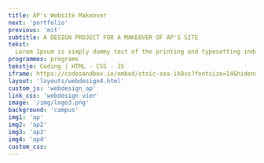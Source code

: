 ```yaml
---
title: AP's Website Makeover
next: 'portfolio'
previous: 'mit'
subtitle: A DESIGN PROJECT FOR A MAKEOVER OF AP'S SITE
tekst:
  Lorem Ipsum is simply dummy text of the printing and typesetting industry. Lorem Ipsum has been the industry's standard dummy text ever since the 1500s, when an unknown printer took a galley of type and scrambled it to make a type specimen book. It has survived not only five centuries, but also the leap into electronic typesetting, remaining essentially unchanged.
programmes: programs
tekstje: Coding | HTML - CSS - JS
iframe: https://codesandbox.io/embed/stoic-sea-ik8vs?fontsize=14&hidenavigation=1&theme=dark
layout: 'layouts/webdesign4.html'
custom_js: 'webdesign_ap'
link_css: 'webdesign_vier'
image: '/img/logo3.png'
background: 'campus'
img1: 'ap'
img2: 'ap2'
img3: 'ap3'
img4: 'ap4'
custom_css:
---
```

